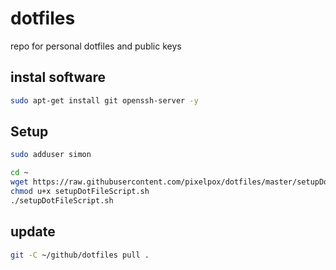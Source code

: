 # dotfiles

repo for personal dotfiles and public keys

## instal software

```bash
sudo apt-get install git openssh-server -y
```

## Setup

```bash
sudo adduser simon
```

```bash
cd ~
wget https://raw.githubusercontent.com/pixelpox/dotfiles/master/setupDotFileScript.sh
chmod u+x setupDotFileScript.sh
./setupDotFileScript.sh
```

## update

```bash
git -C ~/github/dotfiles pull .
```
